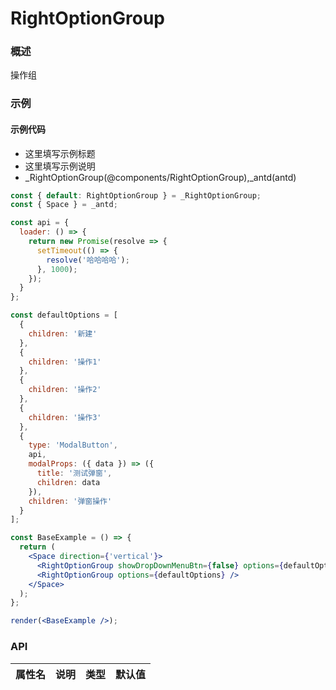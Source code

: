 
# RightOptionGroup


### 概述

操作组


### 示例

#### 示例代码

- 这里填写示例标题
- 这里填写示例说明
- _RightOptionGroup(@components/RightOptionGroup),_antd(antd)

```jsx
const { default: RightOptionGroup } = _RightOptionGroup;
const { Space } = _antd;

const api = {
  loader: () => {
    return new Promise(resolve => {
      setTimeout(() => {
        resolve('哈哈哈哈');
      }, 1000);
    });
  }
};

const defaultOptions = [
  {
    children: '新建'
  },
  {
    children: '操作1'
  },
  {
    children: '操作2'
  },
  {
    children: '操作3'
  },
  {
    type: 'ModalButton',
    api,
    modalProps: ({ data }) => ({
      title: '测试弹窗',
      children: data
    }),
    children: '弹窗操作'
  }
];

const BaseExample = () => {
  return (
    <Space direction={'vertical'}>
      <RightOptionGroup showDropDownMenuBtn={false} options={defaultOptions} />
      <RightOptionGroup options={defaultOptions} />
    </Space>
  );
};

render(<BaseExample />);

```


### API

|属性名|说明|类型|默认值|
|  ---  | ---  | --- | --- |

